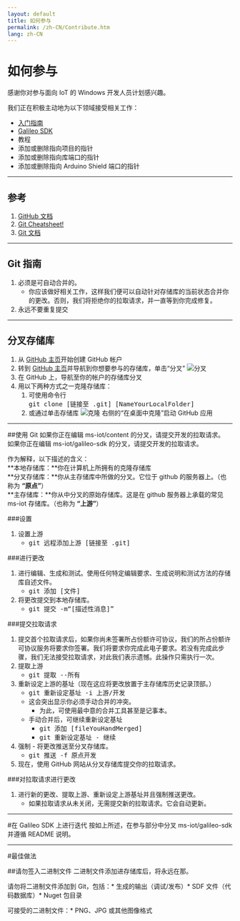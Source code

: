 ```yaml
---
layout: default
title: 如何参与
permalink: /zh-CN/Contribute.htm
lang: zh-CN
---
```


# 如何参与
感谢你对参与面向 IoT 的 Windows 开发人员计划感兴趣。

我们正在积极主动地为以下领域接受相关工作：

* <a href="https://github.com/ms-iot/content" target="_blank">入门指南</a>
* <a href="https://github.com/ms-iot/galileo-sdk" target="_blank">Galileo SDK</a>
* 教程
* 添加或删除指向项目的指针
* 添加或删除指向库端口的指针
* 添加或删除指向 Arduino Shield 端口的指针

___

## 参考
1. <a href="https://help.github.com/" title="GitHub documentation" target="_blank">GitHub 文档</a>
1. <a href="https://github.com/github/training-materials/blob/master/downloads/github-git-cheat-sheet.pdf?raw=true" title="Git Cheatsheet!" target="_blank">Git Cheatsheet!</a>
1. <a href="http://www.git-scm.com/book/en/" title="Git Documentation" target="_blank">Git 文档</a>

___

## Git 指南

1. 必须是可自动合并的。
    * 你应该做好相关工作，这样我们便可以自动针对存储库的当前状态合并你的更改。否则，我们将拒绝你的拉取请求，并一直等到你完成修复。
1. 永远不要重复提交
___

## 分叉存储库
1. 从 <a href="https://github.com/" target="_blank">GitHub 主页</a>开始创建 GitHub 帐户
1. 转到 <a href="https://github.com/" target="_blank">GitHub 主页</a>并导航到你想要参与的存储库，单击“分叉” ![分叉]({{site.baseurl}}/Resources/images/GitHubFork.png)
1. 在 GitHub 上，导航至你的帐户的存储库分叉
1. 用以下两种方式之一克隆存储库：
    1. 可使用命令行 <br/> <kbd>git clone \[链接至 .git\] \[NameYourLocalFolder\]</kbd>
    1. 或通过单击存储库 ![克隆]({{site.baseurl}}/Resources/images/GitHubClone.png) 右侧的“在桌面中克隆”启动 GitHub 应用

___

##使用 Git
如果你正在编辑 ms-iot/content 的分叉，请提交开发的拉取请求。<br/> 如果你正在编辑 ms-iot/galileo-sdk 的分叉，请提交开发的拉取请求。

作为解释，以下描述的含义：<br/> **本地存储库：**你在计算机上所拥有的克隆存储库<br/> **分叉存储库：**你从主存储库中所做的分叉。它位于 github 的服务器上。（也称为 <b>“原点”</b>）<br/> **主存储库：**你从中分叉的原始存储库。这是在 github 服务器上承载的常见 ms-iot 存储库。（也称为 <b>“上游”</b>）<br/>

###设置
1. 设置上游
    * <kbd>git 远程添加上游 \[链接至 .git\]</kbd>

###进行更改
1. 进行编辑、生成和测试。使用任何特定编辑要求、生成说明和测试方法的存储库自述文件。
    * <kbd>git 添加 \[文件\]</kbd>
1. 将更改提交到本地存储库。
    * <kbd>git 提交 -m“\[描述性消息\]”</kbd>

###提交拉取请求
1. 提交首个拉取请求后，如果你尚未签署所占份额许可协议，我们的所占份额许可协议服务将要求你签署。我们将要求你完成此电子要求。若没有完成此步骤，我们无法接受拉取请求，对此我们表示遗憾。此操作只需执行一次。
1. 提取上游
    * <kbd>git 提取 --所有</kbd>
1. 重新设定上游的基址（现在这应将更改放置于主存储库历史记录顶部。）
    * <kbd>git 重新设定基址 -i 上游/开发</kbd>
    * 这会突出显示你必须手动合并的冲突。
        * 为此，可使用最中意的合并工具甚至是记事本。
    * 手动合并后，可继续重新设定基址
        * <kbd>git 添加 \[fileYouHandMerged\]</kbd>
        * <kbd>git 重新设定基址 - 继续</kbd>
1. 强制 - 将更改推送至分叉存储库。
    * <kbd>git 推送 -f 原点开发</kbd>
1. 现在，使用 GitHub 网站从分叉存储库提交你的拉取请求。

###对拉取请求进行更改
1. 进行新的更改、提取上游、重新设定上游基址并且强制推送更改。
    * 如果拉取请求从未关闭，无需提交新的拉取请求。它会自动更新。

___

#在 Galileo SDK 上进行迭代
按如上所述，在参与部分中分叉 ms-iot/galileo-sdk 并遵循 README 说明。

___

#最佳做法

##请勿签入二进制文件
二进制文件添加进存储库后，将永远在那。

请勿将二进制文件添加到 Git，包括：\* 生成的输出（调试/发布）\* SDF 文件（代码数据库）\* Nuget 包目录

可接受的二进制文件：\* PNG、JPG 或其他图像格式
